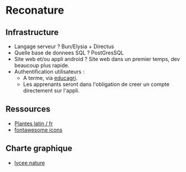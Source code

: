 # Reconature

## Infrastructure

- Langage serveur ? Bun/Elysia + Directus
- Quelle base de donnees SQL ? PostGresSQL
- Site web et/ou appli android ? Site web dans un premier temps, dev beaucoup plus rapide.
- Authentification utilisateurs :
  - A terme, via [educagri](https://auth.educagri.fr/cas/login).
  - Les apprenants seront dans l'obligation de creer un compte directement sur l'appli.

## Ressources

- [Plantes latin / fr](https://tecfa.unige.ch/perso/lombardf/calvin/teaching/botanic-latin-fr/conversion-fr-latin.htm)
- [fontawesome icons](https://fontawesome.com)

## Charte graphique

- [lycee nature](https://www.lyceenature.com)
